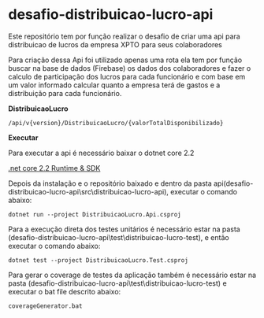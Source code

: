 # desafio-distribuicao-lucro-api
Este repositório tem por função realizar o desafio de criar uma api para distribuicao de lucros da empresa XPTO para seus colaboradores

Para criação dessa Api foi utilizado apenas uma rota ela tem por função buscar na base de dados (Firebase) os dados dos colaboradores e fazer o calculo de participação dos lucros para cada funcionário e com base em um valor informado calcular quanto a empresa terá de gastos e a distribuição para cada funcionário.

**DistribuicaoLucro**
```
/api/v{version}/DistribuicaoLucro/{valorTotalDisponibilizado}
```

**Executar**

Para executar a api é necessário baixar o dotnet core 2.2

[.net core 2.2 Runtime & SDK](https://dotnet.microsoft.com/download/dotnet-core/2.2)

Depois da instalação e o repositório baixado e dentro da pasta api(desafio-distribuicao-lucro-api\src\distribuicao-lucro-api), executar o comando abaixo:
```
dotnet run --project DistribuicaoLucro.Api.csproj
```

Para a execução direta dos testes unitários é necessário estar na pasta (desafio-distribuicao-lucro-api\test\distribuicao-lucro-test), e então executar o comando abaixo:
```
dotnet test --project DistribuicaoLucro.Test.csproj
```

Para gerar o coverage de testes da aplicação também é necessário estar na pasta (desafio-distribuicao-lucro-api\test\distribuicao-lucro-test) e executar o bat file descrito abaixo:
```
coverageGenerator.bat
```
